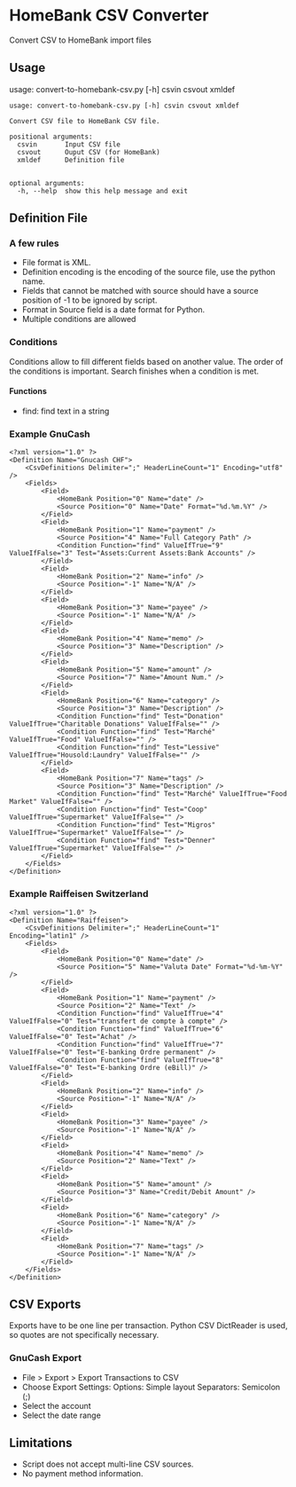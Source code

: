 # HomeBank CSV Converter
Convert CSV to HomeBank import files

## Usage
usage: convert-to-homebank-csv.py [-h] csvin csvout xmldef

```
usage: convert-to-homebank-csv.py [-h] csvin csvout xmldef

Convert CSV file to HomeBank CSV file.

positional arguments:
  csvin       Input CSV file
  csvout      Ouput CSV (for HomeBank)
  xmldef      Definition file


optional arguments:
  -h, --help  show this help message and exit
```

## Definition File

### A few rules
- File format is XML.
- Definition encoding is the encoding of the source file, use the python name.
- Fields that cannot be matched with source should have a source position of -1 to be ignored by script.
- Format in Source field is a date format for Python.
- Multiple conditions are allowed

### Conditions
Conditions allow to fill different fields based on another value.
The order of the conditions is important. Search finishes when a condition is met.

#### Functions
- find: find text in a string

### Example GnuCash
```
<?xml version="1.0" ?>
<Definition Name="Gnucash CHF">
    <CsvDefinitions Delimiter=";" HeaderLineCount="1" Encoding="utf8" />
    <Fields>
        <Field>
            <HomeBank Position="0" Name="date" />
            <Source Position="0" Name="Date" Format="%d.%m.%Y" />
        </Field>
        <Field>
            <HomeBank Position="1" Name="payment" />
            <Source Position="4" Name="Full Category Path" />
            <Condition Function="find" ValueIfTrue="9" ValueIfFalse="3" Test="Assets:Current Assets:Bank Accounts" />
        </Field>
        <Field>
            <HomeBank Position="2" Name="info" />
            <Source Position="-1" Name="N/A" />
        </Field>
        <Field>
            <HomeBank Position="3" Name="payee" />
            <Source Position="-1" Name="N/A" />
        </Field>
        <Field>
            <HomeBank Position="4" Name="memo" />
            <Source Position="3" Name="Description" />
        </Field>
        <Field>
            <HomeBank Position="5" Name="amount" />
            <Source Position="7" Name="Amount Num." />
        </Field>
        <Field>
            <HomeBank Position="6" Name="category" />
            <Source Position="3" Name="Description" />
            <Condition Function="find" Test="Donation" ValueIfTrue="Charitable Donations" ValueIfFalse="" />
            <Condition Function="find" Test="Marché" ValueIfTrue="Food" ValueIfFalse="" />
            <Condition Function="find" Test="Lessive" ValueIfTrue="Housold:Laundry" ValueIfFalse="" />
        </Field>
        <Field>
            <HomeBank Position="7" Name="tags" />
            <Source Position="3" Name="Description" />
            <Condition Function="find" Test="Marché" ValueIfTrue="Food Market" ValueIfFalse="" />
            <Condition Function="find" Test="Coop" ValueIfTrue="Supermarket" ValueIfFalse="" />
            <Condition Function="find" Test="Migros" ValueIfTrue="Supermarket" ValueIfFalse="" />
            <Condition Function="find" Test="Denner" ValueIfTrue="Supermarket" ValueIfFalse="" />
        </Field>
    </Fields>
</Definition>
```

### Example Raiffeisen Switzerland
```
<?xml version="1.0" ?>
<Definition Name="Raiffeisen">
    <CsvDefinitions Delimiter=";" HeaderLineCount="1" Encoding="latin1" />
    <Fields>
        <Field>
            <HomeBank Position="0" Name="date" />
            <Source Position="5" Name="Valuta Date" Format="%d-%m-%Y" />
        </Field>
        <Field>
            <HomeBank Position="1" Name="payment" />
            <Source Position="2" Name="Text" />
            <Condition Function="find" ValueIfTrue="4" ValueIfFalse="0" Test="transfert de compte à compte" />
            <Condition Function="find" ValueIfTrue="6" ValueIfFalse="0" Test="Achat" />
            <Condition Function="find" ValueIfTrue="7" ValueIfFalse="0" Test="E-banking Ordre permanent" />
            <Condition Function="find" ValueIfTrue="8" ValueIfFalse="0" Test="E-banking Ordre (eBill)" />
        </Field>
        <Field>
            <HomeBank Position="2" Name="info" />
            <Source Position="-1" Name="N/A" />
        </Field>
        <Field>
            <HomeBank Position="3" Name="payee" />
            <Source Position="-1" Name="N/A" />
        </Field>
        <Field>
            <HomeBank Position="4" Name="memo" />
            <Source Position="2" Name="Text" />
        </Field>
        <Field>
            <HomeBank Position="5" Name="amount" />
            <Source Position="3" Name="Credit/Debit Amount" />
        </Field>
        <Field>
            <HomeBank Position="6" Name="category" />
            <Source Position="-1" Name="N/A" />
        </Field>
        <Field>
            <HomeBank Position="7" Name="tags" />
            <Source Position="-1" Name="N/A" />
        </Field>
    </Fields>
</Definition>
```

## CSV Exports
Exports have to be one line per transaction.
Python CSV DictReader is used, so quotes are not specifically necessary.

### GnuCash Export
- File > Export > Export Transactions to CSV
- Choose Export Settings:
  Options: Simple layout
  Separators: Semicolon (;)
- Select the account
- Select the date range

## Limitations

- Script does not accept multi-line CSV sources.
- No payment method information.
